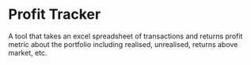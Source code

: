 # Profit Tracker
A tool that takes an excel spreadsheet of transactions and returns profit metric about the portfolio including realised, unrealised, returns above market, etc.
